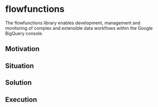 # flowfunctions

The flowfunctions library enables development, management and monitoring of complex and extensible data workflows within the Google BigQuery console.

## Motivation

## Situation

## Solution

## Execution


